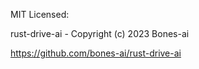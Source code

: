 MIT Licensed:

rust-drive-ai - Copyright (c) 2023 Bones-ai

https://github.com/bones-ai/rust-drive-ai


